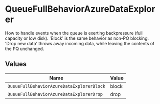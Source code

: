 # QueueFullBehaviorAzureDataExplorer

How to handle events when the queue is exerting backpressure (full capacity or low disk). 'Block' is the same behavior as non-PQ blocking. 'Drop new data' throws away incoming data, while leaving the contents of the PQ unchanged.


## Values

| Name                                      | Value                                     |
| ----------------------------------------- | ----------------------------------------- |
| `QueueFullBehaviorAzureDataExplorerBlock` | block                                     |
| `QueueFullBehaviorAzureDataExplorerDrop`  | drop                                      |